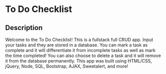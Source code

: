 # To Do Checklist

## Description

Welcome to the To Do Checklist! This is a fullstack full CRUD app. Input your tasks and they are stored in a database. You can mark a task as complete and it will differentiate it from incomplete tasks as well as mark the time completed! You can also choose to delete a task and it will remove it from the database permanently. This app was built using HTML/CSS, jQuery, Node, SQL, Bootstrap, AJAX, Sweetalert, and more! 
